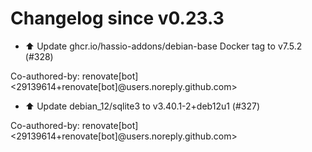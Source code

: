 # Changelog since v0.23.3
- ⬆️ Update ghcr.io/hassio-addons/debian-base Docker tag to v7.5.2 (#328)

Co-authored-by: renovate[bot] <29139614+renovate[bot]@users.noreply.github.com> 
- ⬆️ Update debian_12/sqlite3 to v3.40.1-2+deb12u1 (#327)

Co-authored-by: renovate[bot] <29139614+renovate[bot]@users.noreply.github.com> 
